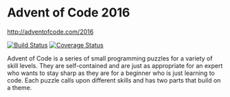 # Advent of Code 2016
http://adventofcode.com/2016

[![Build Status](https://travis-ci.org/nraistrick/advent-of-code-2016.svg?branch=master)](https://travis-ci.org/nraistrick/advent-of-code-2016)
[![Coverage Status](https://coveralls.io/repos/github/nraistrick/advent-of-code-2016/badge.svg?branch=master)](https://coveralls.io/github/nraistrick/advent-of-code-2016?branch=master)

Advent of Code is a series of small programming puzzles for a variety of skill levels. They are self-contained and are just as appropriate for an expert who wants to stay sharp as they are for a beginner who is just learning to code. Each puzzle calls upon different skills and has two parts that build on a theme.
